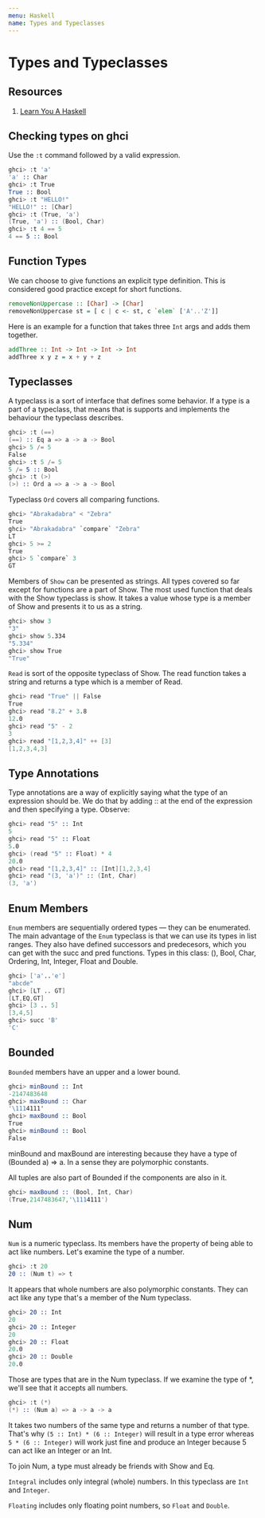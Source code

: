 ```yaml
---
menu: Haskell
name: Types and Typeclasses
---
```


# Types and Typeclasses

## Resources

1. [Learn You A Haskell](http://learnyouahaskell.com/types-and-typeclasses#believe-the-type)

## Checking types on ghci

Use the `:t` command followed by a valid expression.

```s
ghci> :t 'a'
'a' :: Char
ghci> :t True
True :: Bool
ghci> :t "HELLO!"
"HELLO!" :: [Char]
ghci> :t (True, 'a')
(True, 'a') :: (Bool, Char)
ghci> :t 4 == 5
4 == 5 :: Bool
```

## Function Types

We can choose to give functions an explicit type definition. This is considered good practice except for short functions.

```haskell
removeNonUppercase :: [Char] -> [Char]
removeNonUppercase st = [ c | c <- st, c `elem` ['A'..'Z']]
```

Here is an example for a function that takes three `Int` args and adds them together.

```haskell
addThree :: Int -> Int -> Int -> Int
addThree x y z = x + y + z
```

## Typeclasses

A typeclass is a sort of interface that defines some behavior. If a type is a part of a typeclass, that means that is supports and implements the behaviour the typeclass describes.

```s
ghci> :t (==)
(==) :: Eq a => a -> a -> Bool
ghci> 5 /= 5
False
ghci> :t 5 /= 5
5 /= 5 :: Bool
ghci> :t (>)
(>) :: Ord a => a -> a -> Bool
```

Typeclass `Ord` covers all comparing functions.

```s
ghci> "Abrakadabra" < "Zebra"
True
ghci> "Abrakadabra" `compare` "Zebra"
LT
ghci> 5 >= 2
True
ghci> 5 `compare` 3
GT
```

Members of `Show` can be presented as strings. All types covered so far except for functions are a part of Show. The most used function that deals with the Show typeclass is show. It takes a value whose type is a member of Show and presents it to us as a string.

```s
ghci> show 3
"3"
ghci> show 5.334
"5.334"
ghci> show True
"True"
```

`Read` is sort of the opposite typeclass of Show. The read function takes a string and returns a type which is a member of Read.

```s
ghci> read "True" || False
True
ghci> read "8.2" + 3.8
12.0
ghci> read "5" - 2
3
ghci> read "[1,2,3,4]" ++ [3]
[1,2,3,4,3]
```

## Type Annotations

Type annotations are a way of explicitly saying what the type of an expression should be. We do that by adding :: at the end of the expression and then specifying a type. Observe:

```s
ghci> read "5" :: Int
5
ghci> read "5" :: Float
5.0
ghci> (read "5" :: Float) * 4
20.0
ghci> read "[1,2,3,4]" :: [Int][1,2,3,4]
ghci> read "(3, 'a')" :: (Int, Char)
(3, 'a')
```

## Enum Members

`Enum` members are sequentially ordered types — they can be enumerated. The main advantage of the `Enum` typeclass is that we can use its types in list ranges. They also have defined successors and predecesors, which you can get with the succ and pred functions. Types in this class: (), Bool, Char, Ordering, Int, Integer, Float and Double.

```s
ghci> ['a'..'e']
"abcde"
ghci> [LT .. GT]
[LT,EQ,GT]
ghci> [3 .. 5]
[3,4,5]
ghci> succ 'B'
'C'
```

## Bounded

`Bounded` members have an upper and a lower bound.

```s
ghci> minBound :: Int
-2147483648
ghci> maxBound :: Char
'\1114111'
ghci> maxBound :: Bool
True
ghci> minBound :: Bool
False
```

minBound and maxBound are interesting because they have a type of (Bounded a) => a. In a sense they are polymorphic constants.

All tuples are also part of Bounded if the components are also in it.

```s
ghci> maxBound :: (Bool, Int, Char)
(True,2147483647,'\1114111')
```

## Num

`Num` is a numeric typeclass. Its members have the property of being able to act like numbers. Let's examine the type of a number.

```s
ghci> :t 20
20 :: (Num t) => t
```

It appears that whole numbers are also polymorphic constants. They can act like any type that's a member of the Num typeclass.

```s
ghci> 20 :: Int
20
ghci> 20 :: Integer
20
ghci> 20 :: Float
20.0
ghci> 20 :: Double
20.0
```

Those are types that are in the Num typeclass. If we examine the type of \*, we'll see that it accepts all numbers.

```s
ghci> :t (*)
(*) :: (Num a) => a -> a -> a
```

It takes two numbers of the same type and returns a number of that type. That's why `(5 :: Int) * (6 :: Integer)` will result in a type error whereas `5 * (6 :: Integer)` will work just fine and produce an Integer because 5 can act like an Integer or an Int.

To join Num, a type must already be friends with Show and Eq.

`Integral` includes only integral (whole) numbers. In this typeclass are `Int` and `Integer`.

`Floating` includes only floating point numbers, so `Float` and `Double`.
